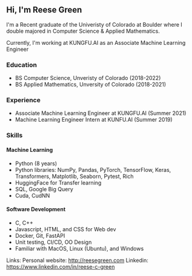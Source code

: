 ## Hi, I'm Reese Green
I'm a Recent graduate of the Univeristy of Colorado at Boulder
where I double majored in Computer Science & Applied Mathematics.

Currently, I'm working at KUNGFU.AI as an Associate Machine Learning Engineer

### Education
- BS Computer Science, Unveristy of Colorado (2018-2022)
- BS Applied Mathematics, Unversity of Colorado (2018-2021)

### Experience
- Associate Machine Learning Engineer at KUNGFU.AI (Summer 2021)
- Machine Learning Engineer Intern at KUNFU.AI (Summer 2019)

### Skills

#### Machine Learning
- Python (8 years)
- Python libraries: NumPy, Pandas, PyTorch, TensorFlow, Keras, Transformers, Matplotlib, Seaborn, Pytest, Rich
- HuggingFace for Transfer learning
- SQL, Google Big Query
- Cuda, CudNN

#### Software Development
- C, C++
- Javascript, HTML, and CSS for Web dev
- Docker, Git, FastAPI
- Unit testing, CI/CD, OO Design
- Familiar with MacOS, Linux (Ubuntu), and Windows


Links:
Personal website: http://reesegreen.com
Linkedin: https://www.linkedin.com/in/reese-c-green
